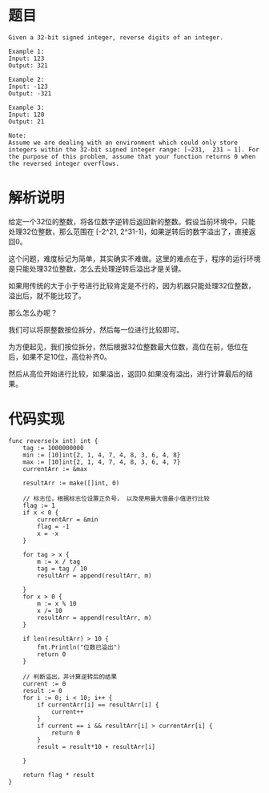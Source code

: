 
# 题目

```shell
Given a 32-bit signed integer, reverse digits of an integer.

Example 1:
Input: 123
Output: 321

Example 2:
Input: -123
Output: -321

Example 3:
Input: 120
Output: 21

Note:
Assume we are dealing with an environment which could only store integers within the 32-bit signed integer range: [−231,  231 − 1]. For the purpose of this problem, assume that your function returns 0 when the reversed integer overflows.
```

# 解析说明

给定一个32位的整数，将各位数字逆转后返回新的整数。假设当前环境中，只能处理32位整数，那么范围在 [-2^21, 2^31-1]，如果逆转后的数字溢出了，直接返回0。

这个问题，难度标记为简单，其实确实不难做。这里的难点在于，程序的运行环境是只能处理32位整数，怎么去处理逆转后溢出才是关键。

如果用传统的大于小于号进行比较肯定是不行的，因为机器只能处理32位整数，溢出后，就不能比较了。

那么怎么办呢？

我们可以将原整数按位拆分，然后每一位进行比较即可。

为方便起见，我们按位拆分，然后根据32位整数最大位数，高位在前，低位在后，如果不足10位，高位补齐0。

然后从高位开始进行比较，如果溢出，返回0.如果没有溢出，进行计算最后的结果。

# 代码实现

```golang
func reverse(x int) int {
	tag := 1000000000
    min := [10]int{2, 1, 4, 7, 4, 8, 3, 6, 4, 8}
	max := [10]int{2, 1, 4, 7, 4, 8, 3, 6, 4, 7}
	currentArr := &max

	resultArr := make([]int, 0)

	// 标志位，根据标志位设置正负号， 以及使用最大值最小值进行比较
	flag := 1
	if x < 0 {
		currentArr = &min
		flag = -1
		x = -x
	}

	for tag > x {
		m := x / tag
		tag = tag / 10
		resultArr = append(resultArr, m)

	}
	for x > 0 {
		m := x % 10
		x /= 10
		resultArr = append(resultArr, m)
	}

	if len(resultArr) > 10 {
		fmt.Println("位数已溢出")
		return 0
	}

	// 判断溢出，并计算逆转后的结果
	current := 0
	result := 0
	for i := 0; i < 10; i++ {
		if currentArr[i] == resultArr[i] {
			current++
		}
		if current == i && resultArr[i] > currentArr[i] {
			return 0
		}
		result = result*10 + resultArr[i]

	}

	return flag * result
}

```

